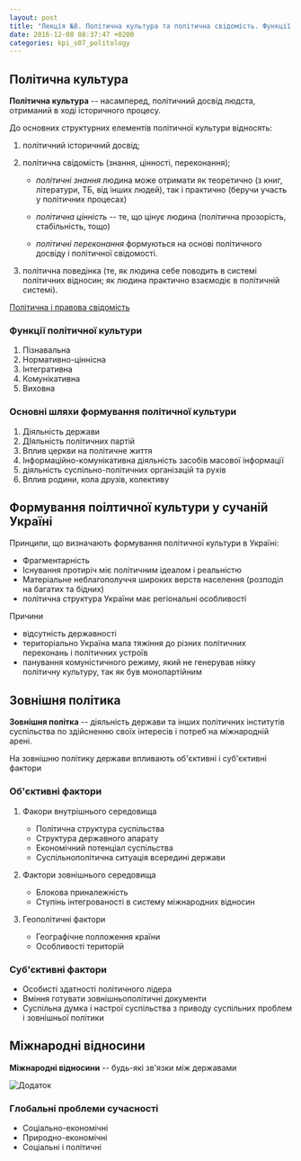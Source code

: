 ```yaml
---
layout: post
title: "Лекція №8. Політична культура та політична свідомість. Функції та шляхи формування політичної культури. Міжнародна політика та безпека. Зовнішня політика України, національні інтереси."
date: 2016-12-08 08:37:47 +0200
categories: kpi_s07_politology
---
```


## Політична культура

**Політична культура** -- насамперед, політичний досвід людста, отриманий в ході історичного процесу.

До основних структурних елементів політичної культури відносять:

1. політичний історичний досвід;
2. політична свідомість (знання, цінності, переконання);
   
   - _політичні знання_ людина може отримати як теоретично (з книг, літератури, ТБ, від інших людей), так і практично (беручи участь у політичних процесах)

   - _політична цінність_ -- те, що цінує людина (політична прозорість, стабільність, тощо)

   - _політичні переконання_ формуються на основі політичного досвіду і політичної свідомості.

3. політична поведінка (те, як людина себе поводить в системі політичних відносин; як людина практично взаємодіє в політичній системі).

<u>Політична і правова свідомість</u>

### Функції політичної культури

1. Пізнавальна
2. Нормативно-ціннісна
3. Інтегративна
4. Комунікативна
5. Виховна

### Основні шляхи формування політичної культури

1. Діяльність держави
2. ДІяльність політичних партій
3. Вплив церкви на політичне життя
4. Інформаційно-комунікативна діяльність засобів масової інформації
5. діяльність суспільно-політичних організацій та рухів
6. Вплив родини, кола друзів, колективу

## Формування поілтичної культури у сучаній Україні

Принципи, що визначають формування політичної культури в Україні:

- Фрагментарність
- Існування протиріч міє політичним ідеалом і реальністю
- Матеріальне неблагополуччя широких верств населення (розподіл на багатих та бідних)
- політична структура України має регіональні особливості

Причини

- відсутність державності
- територіально Україна мала тяжіння до різних політичних переконань і політичних устроїв
- панування комуністичного режиму, який не генерував ніяку політичну культуру, так як був монопартійним

## Зовнішня політика

**Зовнішня політка** -- діяльність держави та інших політичних інститутів суспільства по здійсненню своїх інтересів і потреб на міжнародній арені.

На зовнішню політику держави впливають об'єктивні і суб'єктивні фактори

### Об'єктивні фактори

1. Факори внутрішнього середовища
   
   - Політична структура суспільства
   - Структура державного апарату
   - Економічний потенціал суспільства
   - Суспільнополітична ситуація всередині держави

2. Фактори зовнішнього середовища

   - Блокова приналежність
   - Ступінь інтегрованості в систему міжнародних відносин

3. Геополітичні фактори

   - Географічне полложення країни
   - Особливості територій

### Cуб'єктивні фактори

- Особисті здатності політичного лідера
- Вміння готувати зовнішньополітичні документи
- Суспільна думка і настрої суспільства з приводу суспільних проблем і зовнішньої політики

## Міжнародні відносини

**Міжнародні відносини** -- будь-які зв'язки між державами

![Додаток](https://pp.vk.me/c636020/v636020122/36e10/nUe3XlZx5zk.jpg)

### Глобальні проблеми сучасності

- Соціально-економічні
- Природно-економічні
- Соціальні і політичні
